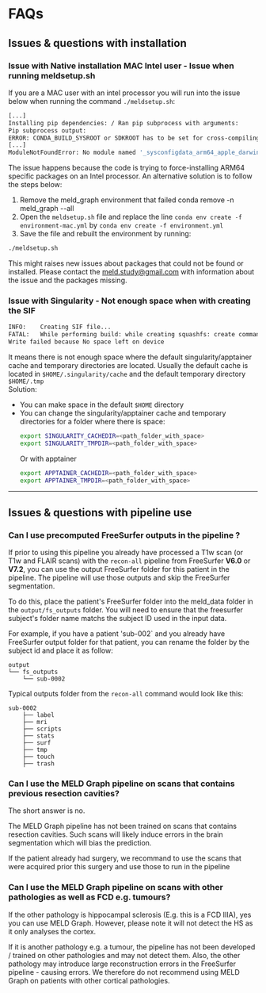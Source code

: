 # FAQs

## **Issues & questions with installation**

### **Issue with Native installation MAC Intel user - Issue when running meldsetup.sh**

If you are a MAC user with an intel processor you will run into the issue below when running the command ```./meldsetup.sh```:
```bash
[...]
Installing pip dependencies: / Ran pip subprocess with arguments:
Pip subprocess output:
ERROR: CONDA_BUILD_SYSROOT or SDKROOT has to be set for cross-compiling
[...]
ModuleNotFoundError: No module named '_sysconfigdata_arm64_apple_darwin20_0_0'
```

The issue happens because the code is trying to force-installing ARM64 specific packages on an Intel processor. 
An alternative solution is to follow the steps below: 
1. Remove the meld_graph environment that failed 
conda remove -n meld_graph --all
2. Open the `meldsetup.sh` file and replace the line `conda env create -f environment-mac.yml` by `conda env create -f environment.yml`
3. Save the file and rebuilt the environment by running:
```bash
./meldsetup.sh
```

This might raises new issues about packages that could not be found or installed. Please contact the meld.study@gmail.com with information about the issue and the packages missing. 


### **Issue with Singularity - Not enough space when with creating the SIF**
```bash
INFO:    Creating SIF file... 
FATAL:   While performing build: while creating squashfs: create command failed: exit status 1:  
Write failed because No space left on device 
```
It means there is not enough space where the default singularity/apptainer cache and temporary directories are located. Usually the default cache is located in `$HOME/.singularity/cache` and the default temporary directory `$HOME/.tmp`\
Solution:
- You can make space in the default `$HOME` directory
- You can change the singularity/apptainer cache and temporary directories for a folder where there is space:
    ```bash
    export SINGULARITY_CACHEDIR=<path_folder_with_space> 
    export SINGULARITY_TMPDIR=<path_folder_with_space>
    ```
    Or with apptainer
    ```bash
    export APPTAINER_CACHEDIR=<path_folder_with_space> 
    export APPTAINER_TMPDIR=<path_folder_with_space>
    ```
---

## **Issues & questions with pipeline use**

### **Can I use precomputed FreeSurfer outputs in the pipeline ?**

If prior to using this pipeline you already have processed a T1w scan (or T1w and FLAIR scans) with the `recon-all` pipeline from FreeSurfer **V6.0** or **V7.2**, you can use the output FreeSurfer folder for this patient in the pipeline. The pipeline will use those outputs and skip the FreeSurfer segmentation.  

To do this, place the patient's FreeSurfer folder into the meld_data folder in the `output/fs_outputs` folder. You will need to ensure that the freesurfer subject's folder name matchs the subject ID used in the input data. 

For example, if you have a patient 'sub-002` and you already have FreeSurfer output folder for that patient, you can rename the folder by the subject id and place it as follow:
```
output
└── fs_outputs
    └── sub-0002
```
Typical outputs folder from the `recon-all` command would look like this:
```
sub-0002
    ├── label
    ├── mri
    ├── scripts
    ├── stats
    ├── surf
    ├── tmp
    ├── touch
    ├── trash
```

### **Can I use the MELD Graph pipeline on scans that contains previous resection cavities?**

The short answer is no. 

The MELD Graph pipeline has not been trained on scans that contains resection cavities. Such scans will likely induce errors in the brain segmentation which will bias the prediction. 

If the patient already had surgery, we recommand to use the scans that were acquired prior this surgery and use those to run in the pipeline

###  **Can I use the MELD Graph pipeline on scans with other pathologies as well as FCD e.g. tumours?**
If the other pathology is hippocampal sclerosis (E.g. this is a FCD IIIA), yes you can use MELD Graph. However, please note it will not detect the HS as it only analyses the cortex.

If it is another pathology e.g. a tumour, the pipeline has not been developed / trained on other pathologies and may not detect them. Also, the other pathology may introduce large reconstruction errors in the FreeSurfer pipeline - causing errors. We therefore do not recommend using MELD Graph on patients with other cortical pathologies. 
